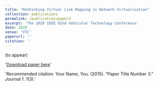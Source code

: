 ```yaml
---
title: "Rethinking Virtual Link Mapping in Network Virtualization"
collection: publications
permalink: /publication/paper3
excerpt: 'The 2020 IEEE 92nd Vehicular Technology Conference'
date: 2020
venue: 'VTC'
paperurl: ''
citation: ''
---
```

(to appear)

'[Download paper here](http://academicpages.github.io/files/paper3.pdf)'

'Recommended citation: Your Name, You. (2015). "Paper Title Number 3." <i>Journal 1</i>. 1(3).'
